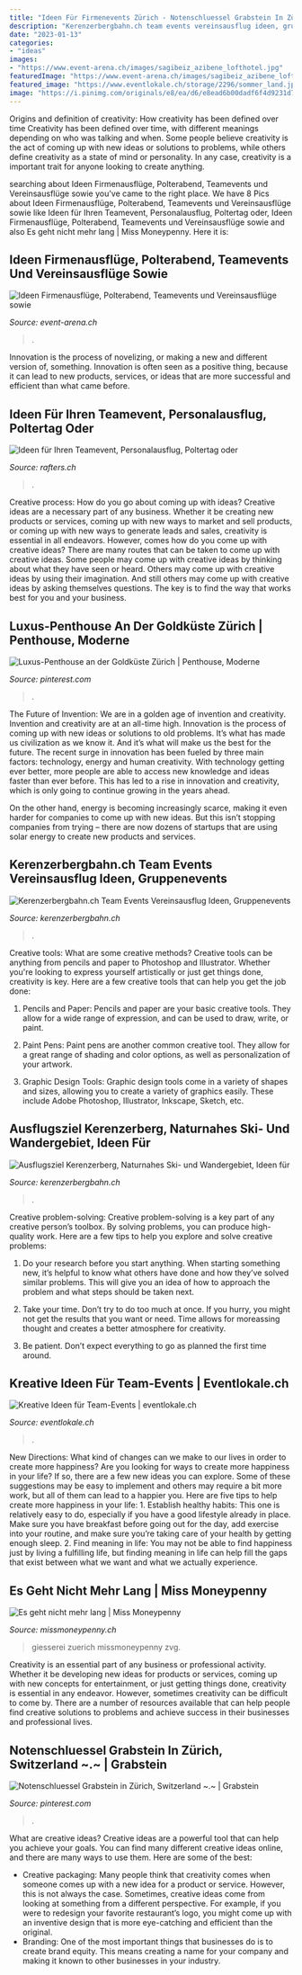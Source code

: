 ```yaml
---
title: "Ideen Für Firmenevents Zürich - Notenschluessel Grabstein In Zürich, Switzerland ~.~"
description: "Kerenzerbergbahn.ch team events vereinsausflug ideen, gruppenevents"
date: "2023-01-13"
categories:
- "ideas"
images:
- "https://www.event-arena.ch/images/sagibeiz_azibene_lofthotel.jpg"
featuredImage: "https://www.event-arena.ch/images/sagibeiz_azibene_lofthotel.jpg"
featured_image: "https://www.eventlokale.ch/storage/2296/sommer_land.jpg"
image: "https://i.pinimg.com/originals/e8/ea/d6/e8ead6b00dadf6f4d9231d72d0bdc122.jpg"
---
```



Origins and definition of creativity: How creativity has been defined over time
Creativity has been defined over time, with different meanings depending on who was talking and when. Some people believe creativity is the act of coming up with new ideas or solutions to problems, while others define creativity as a state of mind or personality. In any case, creativity is a important trait for anyone looking to create anything.

	

		
searching about Ideen Firmenausflüge, Polterabend, Teamevents und Vereinsausflüge sowie you've came to the right place. We have 8 Pics about Ideen Firmenausflüge, Polterabend, Teamevents und Vereinsausflüge sowie like Ideen für Ihren Teamevent, Personalausflug, Poltertag oder, Ideen Firmenausflüge, Polterabend, Teamevents und Vereinsausflüge sowie and also Es geht nicht mehr lang | Miss Moneypenny. Here it is:
		
    
## Ideen Firmenausflüge, Polterabend, Teamevents Und Vereinsausflüge Sowie

<img loading=lazy src="https://www.event-arena.ch/images/sagibeiz_azibene_lofthotel.jpg" onerror="this.onerror=null;this.src='https://tse4.mm.bing.net/th?id=OIP.CxEgZ-Rmg0AWczvWVf3YxQHaE7&amp;pid=15.1';" alt="Ideen Firmenausflüge, Polterabend, Teamevents und Vereinsausflüge sowie">

_Source: event-arena.ch_

>. 

	

Innovation is the process of novelizing, or making a new and different version of, something. Innovation is often seen as a positive thing, because it can lead to new products, services, or ideas that are more successful and efficient than what came before.

    
## Ideen Für Ihren Teamevent, Personalausflug, Poltertag Oder

<img loading=lazy src="https://www.rafters.ch/mobile/images/highlandgames_0053.jpg" onerror="this.onerror=null;this.src='https://tse2.mm.bing.net/th?id=OIP.aDuOFr1pyt2040Fkfq_PbgHaE6&amp;pid=15.1';" alt="Ideen für Ihren Teamevent, Personalausflug, Poltertag oder">

_Source: rafters.ch_

>. 

	

Creative process: How do you go about coming up with ideas?
Creative ideas are a necessary part of any business. Whether it be creating new products or services, coming up with new ways to market and sell products, or coming up with new ways to generate leads and sales, creativity is essential in all endeavors. However, comes how do you come up with creative ideas? There are many routes that can be taken to come up with creative ideas. Some people may come up with creative ideas by thinking about what they have seen or heard. Others may come up with creative ideas by using their imagination. And still others may come up with creative ideas by asking themselves questions. The key is to find the way that works best for you and your business.

    
## Luxus-Penthouse An Der Goldküste Zürich | Penthouse, Moderne

<img loading=lazy src="https://i.pinimg.com/originals/52/dc/65/52dc65d5f6587bf434782977d6e37ee6.jpg" onerror="this.onerror=null;this.src='https://tse3.mm.bing.net/th?id=OIP.4VUsWRdci75-7-hAr0l2pQHaFS&amp;pid=15.1';" alt="Luxus-Penthouse an der Goldküste Zürich | Penthouse, Moderne">

_Source: pinterest.com_

>. 

	

The Future of Invention: We are in a golden age of invention and creativity.
Invention and creativity are at an all-time high. Innovation is the process of coming up with new ideas or solutions to old problems. It’s what has made us civilization as we know it. And it’s what will make us the best for the future.
The recent surge in innovation has been fueled by three main factors: technology, energy and human creativity. With technology getting ever better, more people are able to access new knowledge and ideas faster than ever before. This has led to a rise in innovation and creativity, which is only going to continue growing in the years ahead.

On the other hand, energy is becoming increasingly scarce, making it even harder for companies to come up with new ideas. But this isn’t stopping companies from trying – there are now dozens of startups that are using solar energy to create new products and services.

    
## Kerenzerbergbahn.ch Team Events Vereinsausflug Ideen, Gruppenevents

<img loading=lazy src="https://www.kerenzerbergbahn.ch/images/eisschnitzen_47.jpg" onerror="this.onerror=null;this.src='https://tse1.mm.bing.net/th?id=OIP.NJPw6fXO57jMCHERvrBVKQHaE6&amp;pid=15.1';" alt="Kerenzerbergbahn.ch Team Events Vereinsausflug Ideen, Gruppenevents">

_Source: kerenzerbergbahn.ch_

>. 

	

Creative tools: What are some creative methods?
Creative tools can be anything from pencils and paper to Photoshop and Illustrator. Whether you're looking to express yourself artistically or just get things done, creativity is key. Here are a few creative tools that can help you get the job done:
1. Pencils and Paper: Pencils and paper are your basic creative tools. They allow for a wide range of expression, and can be used to draw, write, or paint.

2. Paint Pens: Paint pens are another common creative tool. They allow for a great range of shading and color options, as well as personalization of your artwork.

3. Graphic Design Tools: Graphic design tools come in a variety of shapes and sizes, allowing you to create a variety of graphics easily. These include Adobe Photoshop, Illustrator, Inkscape, Sketch, etc.

    
## Ausflugsziel Kerenzerberg, Naturnahes Ski- Und Wandergebiet, Ideen Für

<img loading=lazy src="https://www.kerenzerbergbahn.ch/images/foto-11.jpg" onerror="this.onerror=null;this.src='https://tse4.mm.bing.net/th?id=OIP.7A7hL14IJd5iuU39oWroYwHaFi&amp;pid=15.1';" alt="Ausflugsziel Kerenzerberg, Naturnahes Ski- und Wandergebiet, Ideen für">

_Source: kerenzerbergbahn.ch_

>. 

	

Creative problem-solving:
Creative problem-solving is a key part of any creative person’s toolbox. By solving problems, you can produce high-quality work. Here are a few tips to help you explore and solve creative problems:
1) Do your research before you start anything. When starting something new, it’s helpful to know what others have done and how they’ve solved similar problems. This will give you an idea of how to approach the problem and what steps should be taken next.

2) Take your time. Don’t try to do too much at once. If you hurry, you might not get the results that you want or need. Time allows for moreassing thought and creates a better atmosphere for creativity.

3) Be patient. Don’t expect everything to go as planned the first time around.

    
## Kreative Ideen Für Team-Events | Eventlokale.ch

<img loading=lazy src="https://www.eventlokale.ch/storage/2296/sommer_land.jpg" onerror="this.onerror=null;this.src='https://tse2.mm.bing.net/th?id=OIP.TBaSKsBRquzNVM3gknhD0gHaEA&amp;pid=15.1';" alt="Kreative Ideen für Team-Events | eventlokale.ch">

_Source: eventlokale.ch_

>. 

	

New Directions: What kind of changes can we make to our lives in order to create more happiness?
Are you looking for ways to create more happiness in your life? If so, there are a few new ideas you can explore. Some of these suggestions may be easy to implement and others may require a bit more work, but all of them can lead to a happier you. Here are five tips to help create more happiness in your life: 1. Establish healthy habits: This one is relatively easy to do, especially if you have a good lifestyle already in place. Make sure you have breakfast before going out for the day, add exercise into your routine, and make sure you’re taking care of your health by getting enough sleep. 2. Find meaning in life: You may not be able to find happiness just by living a fulfilling life, but finding meaning in life can help fill the gaps that exist between what we want and what we actually experience.

    
## Es Geht Nicht Mehr Lang | Miss Moneypenny

<img loading=lazy src="https://www.missmoneypenny.ch/sites/missmoneypenny.ch/files/media/article/weihnachten-zuerich_giesserei-660x480.jpg" onerror="this.onerror=null;this.src='https://tse3.mm.bing.net/th?id=OIP.kiuIfYDNz20wKb3sV9eB2QHaFY&amp;pid=15.1';" alt="Es geht nicht mehr lang | Miss Moneypenny">

_Source: missmoneypenny.ch_

>giesserei zuerich missmoneypenny zvg. 

	

Creativity is an essential part of any business or professional activity. Whether it be developing new ideas for products or services, coming up with new concepts for entertainment, or just getting things done, creativity is essential in any endeavor. However, sometimes creativity can be difficult to come by. There are a number of resources available that can help people find creative solutions to problems and achieve success in their businesses and professional lives.

    
## Notenschluessel Grabstein In Zürich, Switzerland ~.~ | Grabstein

<img loading=lazy src="https://i.pinimg.com/originals/e8/ea/d6/e8ead6b00dadf6f4d9231d72d0bdc122.jpg" onerror="this.onerror=null;this.src='https://tse1.mm.bing.net/th?id=OIP.wZ1TEm5MypfSlDzSxeaCLgAAAA&amp;pid=15.1';" alt="Notenschluessel Grabstein in Zürich, Switzerland ~.~ | Grabstein">

_Source: pinterest.com_

>. 

	

What are creative ideas?
Creative ideas are a powerful tool that can help you achieve your goals. You can find many different creative ideas online, and there are many ways to use them. Here are some of the best:  
- Creative packaging: Many people think that creativity comes when someone comes up with a new idea for a product or service. However, this is not always the case. Sometimes, creative ideas come from looking at something from a different perspective. For example, if you were to redesign your favorite restaurant’s logo, you might come up with an inventive design that is more eye-catching and efficient than the original. 
- Branding: One of the most important things that businesses do is to create brand equity. This means creating a name for your company and making it known to other businesses in your industry.

